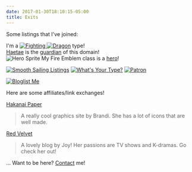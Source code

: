 ```yaml
---
date: 2017-01-30T18:10:15-05:00
title: Exits
---
```


Some listings that I've joined:

I'm a [![Fighting](/img/fighting.gif) ![Dragon](/img/dragon.gif)](http://pkmn.zeruda.org/clique) type!  
[Haetae](https://en.wikipedia.org/wiki/Xiezhi#Korea) is the [guardian](http://patron.snow-heart.net) of this domain!  
![Hero Sprite](/img/hero.gif) My Fire Emblem class is a [hero](http://class.taguel.org/)!

[![Smooth Sailing Listings](/img/ssl-button.png)](https://smoothsailing.asclaria.org/)  [![What's Your Type?](/img/wyt-button.gif)](http://pkmn.zeruda.org/clique)
[![Patron](/img/patron-button.gif)](http://patron.snow-heart.net/)

[![Bloglist Me](/img/blm-button.png)](http://bloglist.me)

Here are some affiliates/link exchanges!

[Hakanai Paper](http://hakanai-paper.net/)

> A really cool graphics site by Brandi. She has a lot of icons that are well made.

[Red Velvet](https://redvelvet.cc/)

> A lovely blog by Joy! Her passions are TV shows and K-dramas. Go check her out!

... Want to be here? [Contact](/contact/) me!
